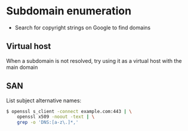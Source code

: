 # Subdomain enumeration

* Search for copyright strings on Google to find domains

## Virtual host
When a subdomain is not resolved, try using it as a virtual host with the main
domain

## SAN
List subject alternative names:

```bash
$ openssl s_client -connect example.com:443 | \
	openssl x509 -noout -text | \
	grep -o 'DNS:[a-z\.]*,'
```

